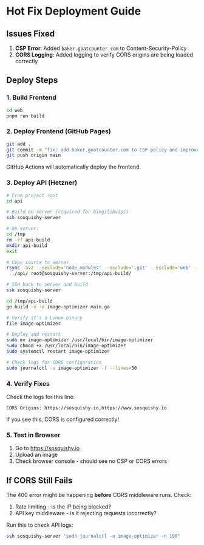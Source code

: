 # Hot Fix Deployment Guide

## Issues Fixed

1. **CSP Error**: Added `baker.goatcounter.com` to Content-Security-Policy
2. **CORS Logging**: Added logging to verify CORS origins are being loaded correctly

## Deploy Steps

### 1. Build Frontend

```bash
cd web
pnpm run build
```

### 2. Deploy Frontend (GitHub Pages)

```bash
git add .
git commit -m "fix: add baker.goatcounter.com to CSP policy and improve CORS logging"
git push origin main
```

GitHub Actions will automatically deploy the frontend.

### 3. Deploy API (Hetzner)

```bash
# From project root
cd api

# Build on server (required for bimg/libvips)
ssh sosquishy-server

# On server:
cd /tmp
rm -rf api-build
mkdir api-build
exit

# Copy source to server
rsync -avz --exclude='node_modules' --exclude='.git' --exclude='web' --exclude='data' \
  ./api/ root@sosquishy-server:/tmp/api-build/

# SSH back to server and build
ssh sosquishy-server

cd /tmp/api-build
go build -v -o image-optimizer main.go

# Verify it's a Linux binary
file image-optimizer

# Deploy and restart
sudo mv image-optimizer /usr/local/bin/image-optimizer
sudo chmod +x /usr/local/bin/image-optimizer
sudo systemctl restart image-optimizer

# Check logs for CORS configuration
sudo journalctl -u image-optimizer -f --lines=50
```

### 4. Verify Fixes

Check the logs for this line:

```
CORS Origins: https://sosquishy.io,https://www.sosquishy.io
```

If you see this, CORS is configured correctly!

### 5. Test in Browser

1. Go to <https://sosquishy.io>
2. Upload an image
3. Check browser console - should see no CSP or CORS errors

## If CORS Still Fails

The 400 error might be happening **before** CORS middleware runs. Check:

1. Rate limiting - is the IP being blocked?
2. API key middleware - is it rejecting requests incorrectly?

Run this to check API logs:

```bash
ssh sosquishy-server "sudo journalctl -u image-optimizer -n 100"
```
